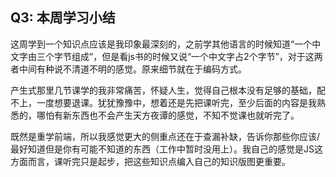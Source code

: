 ## Q3: 本周学习小结

这周学到一个知识点应该是我印象最深刻的，之前学其他语言的时候知道“一个中文字由三个字节组成”，但是看js书的时候又说“一个中文字占2个字节”，对于这两者中间有种说不清道不明的感觉。原来细节就在于编码方式。

产生式那里几节课学的我非常痛苦，怀疑人生，觉得自己根本没有足够的基础，配不上，一度想要退课。犹犹豫豫中，想着还是先把课听完，至少后面的内容是我熟悉的，哪怕有新东西也不会产生天方夜谭的感觉，不知不觉课也就听完了。

既然是重学前端，所以我感觉更大的侧重点还在于查漏补缺，告诉你那些你应该/最好知道但是你有可能不知道的东西（工作中暂时没用上）。我自己的感觉是JS这方面而言，课听完只是起步，把这些知识点编入自己的知识版图更重要。